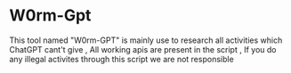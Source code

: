 # W0rm-Gpt
This tool named "W0rm-GPT" is mainly use to research all activities which ChatGPT cant't give , All working apis are present in the script , If you do any illegal activites through this script we are not responsible 

